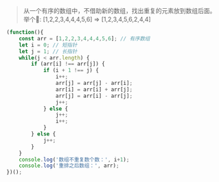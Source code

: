 
> 从一个有序的数组中，不借助新的数组，找出重复的元素放到数组后面。
举个🌰: [1,2,2,3,4,4,4,5,6] => [1,2,3,4,5,6,2,4,4] 

```javascript
(function(){
	const arr = [1,2,2,3,4,4,4,5,6]; // 有序数组
	let i = 0; // 短指针
	let j = 1; // 长指针
	while(j < arr.length) {
		if (arr[i] !== arr[j]) {
			if (i + 1 !== j) {
				i++;
				arr[j] = arr[j] - arr[i];
				arr[i] = arr[i] + arr[j];
				arr[j] = arr[i] - arr[j];
				j++;	
			} else {
				j++;
				i++;
			}
		} else {
			j++;
		}
	}
	console.log('数组不重复数个数：', i+1); 
	console.log('重排之后数组：', arr);
})();
```